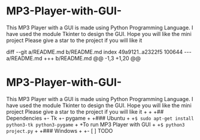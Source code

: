 # MP3-Player-with-GUI-
This MP3 Player with a GUI is made using Python Programming Language. I have used the module Tkinter to design the GUI. Hope you will like the mini project
Please give a star to the project if you will like it


diff --git a/README.md b/README.md
index 49a9121..a2322f5 100644
--- a/README.md
+++ b/README.md
@@ -1,3 +1,20 @@
 # MP3-Player-with-GUI-
 This MP3 Player with a GUI is made using Python Programming Language. I have used the module Tkinter to design the GUI. Hope you will like the mini project
 Please give a star to the project if you will like it
+
+
+## Dependencies
+- Tk
+- pygame
+
+### Ubuntu
+
+`$ sudo apt-get install python3-tk python3-pygame`
+
+To run MP3 Player with GUI
+
+`$ python3 project.py`
+
+### Windows
+
+- [ ] TODO
